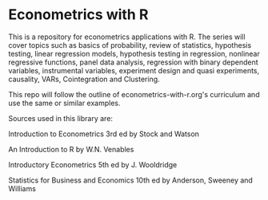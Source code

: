 # Econometrics with R

This is a repository for econometrics applications with R. The series 
will cover topics such as basics of probability, review of statistics, 
hypothesis testing, linear regression models, hypothesis testing in
regression, nonlinear regressive functions, panel data analysis, regression with binary dependent variables, instrumental variables, 
experiment design and quasi experiments, causality, VARs, Cointegration
and Clustering.

This repo will follow the outline of econometrics-with-r.org's curriculum and use the same or similar examples.

Sources used in this library are:

Introduction to Econometrics 3rd ed by Stock and Watson

An Introduction to R by W.N. Venables

Introductory Econometrics 5th ed by J. Wooldridge

Statistics for Business and Economics 10th ed by Anderson, Sweeney and Williams